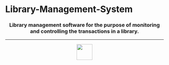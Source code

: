 # Library-Management-System

<h3 align="center">Library management software for the purpose of monitoring and controlling the transactions in a library.</h3><hr>
<div align="center">
  <img height="50" src="https://github.com/moulik10sharma/Library-Management-System/assets/92577073/f0079cd7-276b-4130-b0fc-7a1a3115e2d9"/>
</div>
